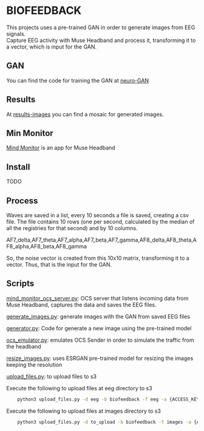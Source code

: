 # BIOFEEDBACK
This projects uses a pre-trained GAN in order to generate images from EEG signals.       
Capture EEG activity with Muse Headband and process it, transforming it to a vector, which is input for the GAN. 


## GAN
You can find the code for training the GAN at [neuro-GAN](https://github.com/art-neuroscience-technology/neuro-GAN) 

## Results 
At [results-images](slides/results-images) you can find a mosaic for generated images. 

## Min Monitor
[Mind Monitor](https://mind-monitor.com/) is an app for Muse Headband 


## Install
TODO

## Process

Waves are saved in a list, every 10 seconds a file is saved, creating a csv file. The file contains 10 rows (one per second, calculated by the median of all the registries for that second) and by 10 columns.


AF7_delta,AF7_theta,AF7_alpha,AF7_beta,AF7_gamma,AF8_delta,AF8_theta,AF8_alpha,AF8_beta,AF8_gamma

So, the noise vector is created from this 10x10 matrix, transforming it to a vector. Thus, that is the input for the GAN.  

## Scripts

[mind_monitor_ocs_server.py](mind_monitor_ocs_server.py): OCS server that listens incoming data from Muse Headband, captures the data and saves the EEG files. 

[generate_images.py](generate_images.py): generate images with the GAN from saved EEG files 

[generator.py](generator.py): Code for generate a new image using the pre-trained model 

[ocs_emulator.py](ocs_emulator.py): emulates OCS Sender in order to simulate the traffic from the headband 

[resize_images.py](resize_images.py): uses ESRGAN pre-trained model for resizing the images keeping the resolution 

[upload_files.py](upload_files.py): to upload files to s3 

Execute the following to upload files at eeg directory to s3

```bash
	python3 upload_files.py -d eeg -b biofeedback -f eeg -a {ACCESS_KEY} -s {SECRET_KEY}
```


Execute the following to upload files at images directory to s3

```bash
	python3 upload_files.py -d to_upload -b biofeedback -f images -a {ACCESS_KEY} -s {SECRET_KEY}
```
